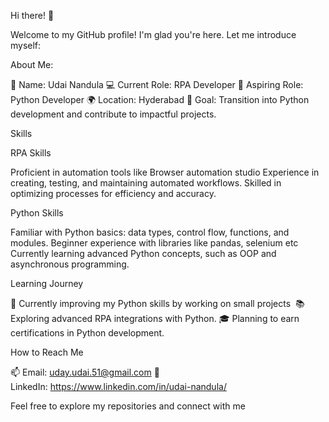 Hi there! 👋

Welcome to my GitHub profile! I'm glad you're here. Let me introduce myself:

About Me:

🌟 Name: Udai Nandula
💻 Current Role: RPA Developer
🐍 Aspiring Role: Python Developer
🌍 Location: Hyderabad
🎯 Goal: Transition into Python development and contribute to impactful projects.

Skills

RPA Skills

Proficient in automation tools like Browser automation studio
Experience in creating, testing, and maintaining automated workflows.
Skilled in optimizing processes for efficiency and accuracy.

Python Skills

Familiar with Python basics: data types, control flow, functions, and modules.
Beginner experience with libraries like pandas, selenium etc
Currently learning advanced Python concepts, such as OOP and asynchronous programming.

Learning Journey

🌱 Currently improving my Python skills by working on small projects 
📚 Exploring advanced RPA integrations with Python.
🎓 Planning to earn certifications in Python development.

How to Reach Me

📫 Email: uday.udai.51@gmail.com
💼 LinkedIn: https://www.linkedin.com/in/udai-nandula/

Feel free to explore my repositories and connect with me
